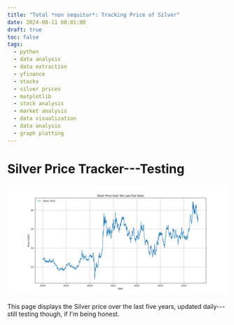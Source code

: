 ```yaml
---
title: "Total *non sequitur*: Tracking Price of Silver"
date: 2024-08-11 00:01:00
draft: true
toc: false
tags:
  - python
  - data analysis
  - data extraction
  - yfinance
  - stocks
  - silver prices
  - matplotlib
  - stock analysis
  - market analysis
  - data visualization
  - data analysis
  - graph plotting
---
```


# Silver Price Tracker---Testing

![Silver Price Plot](images/imgforblogposts/post_35/post_35.png)

This page displays the Silver price over the last five years, updated daily---still testing though, if I'm being honest.